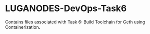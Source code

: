 # LUGANODES-DevOps-Task6
Contains files associated with Task 6: Build Toolchain for Geth using Containerization.
